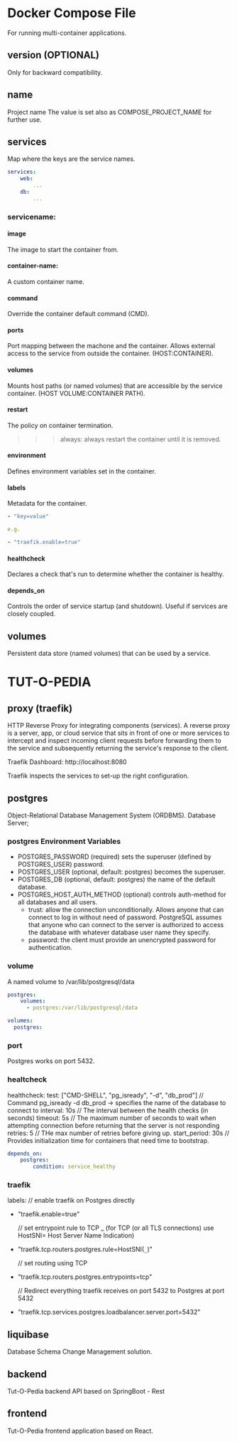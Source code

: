 # Docker Compose File

For running multi-container applications.

## version (OPTIONAL)

Only for backward compatibility.

## name

Project name
The value is set also as COMPOSE_PROJECT_NAME for further use.

## services

Map where the keys are the service names.

```docker-compose.yml
services:
    web:
        ...
    db:
        ...
```

### servicename:

#### image

The image to start the container from.

#### container-name:

A custom container name.

#### command

Override the container default command (CMD).

#### ports

Port mapping between the machone and the container. Allows external access to the service from outside the container.
(HOST:CONTAINER).

#### volumes

Mounts host paths (or named volumes) that are accessible by the service container.
(HOST VOLUME:CONTAINER PATH).

#### restart

The policy on container termination.

> > > always: always restart the container until it is removed.

#### environment

Defines environment variables set in the container.

#### labels

Metadata for the container.

```docker-compose.yml
- "key=value"

e.g.

- "traefik.enable=true"
```

#### healthcheck

Declares a check that's run to determine whether the container is healthy.

#### depends_on

Controls the order of service startup (and shutdown).
Useful if services are closely coupled.

## volumes

Persistent data store (named volumes) that can be used by a service.

# TUT-O-PEDIA

## proxy (traefik)

HTTP Reverse Proxy for integrating components (services). A reverse proxy is a server, app, or cloud service that sits in front of one or more services to intercept and inspect incoming client requests before forwarding them to the service and subsequently returning the service's response to the client.

Traefik Dashboard: http://localhost:8080

Traefik inspects the services to set-up the right configuration.

## postgres

Object-Relational Database Management System (ORDBMS). Database Server;

### postgres Environment Variables

- POSTGRES_PASSWORD (required) sets the superuser (defined by POSTGRES_USER) password.
- POSTGRES_USER (optional, default: postgres) becomes the superuser.
- POSTGRES_DB (optional, default: postgres) the name of the default database.
- POSTGRES_HOST_AUTH_METHOD (optional) controls auth-method for all databases and all users.
  - trust: allow the connection unconditionally. Allows anyone that can connect to log in without need of password. PostgreSQL assumes that anyone who can connect to the server is authorized to access the database with whatever database user name they specify.
  - password: the client must provide an unencrypted password for authentication.

### volume

A named volume to /var/lib/postgresql/data

```docker-compose.yml
postgres:
    volumes:
      - postgres:/var/lib/postgresql/data

volumes:
  postgres:
```

### port

Postgres works on port 5432.

### healtcheck

healthcheck:
test: ["CMD-SHELL", "pg_isready", "-d", "db_prod"]
// Command pg_isready -d db_prod -> specifies the name of the database to connect to
interval: 10s
// The interval between the health checks (in seconds)
timeout: 5s
// The maximum number of seconds to wait when attempting connection before returning that the server is not responding
retries: 5
// THe max number of retries before giving up.
start_period: 30s
// Provides initialization time for containers that need time to bootstrap.

```docker-compose.yml
depends_on:
    postgres:
        condition: service_healthy
```

### traefik

labels:
// enable traefik on Postgres directly

- "traefik.enable=true"

  // set entrypoint rule to TCP \_ (for TCP (or all TLS connections) use HostSNI= Host Server Name Indication)

- "traefik.tcp.routers.postgres.rule=HostSNI(`_`)"

  // set routing using TCP

- "traefik.tcp.routers.postgres.entrypoints=tcp"

  // Redirect everything traefik receives on port 5432 to Postgres at port 5432

- "traefik.tcp.services.postgres.loadbalancer.server.port=5432"

## liquibase

Database Schema Change Management solution.

## backend

Tut-O-Pedia backend API based on SpringBoot - Rest

## frontend

Tut-O-Pedia frontend application based on React.
